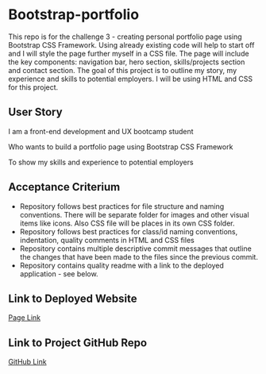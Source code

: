 # Bootstrap-portfolio

This repo is for the challenge 3 - creating personal portfolio page using Bootstrap CSS Framework. Using already existing code will help to start off and I will style the page further myself in a CSS file. The page will include the key components: navigation bar, hero section, skills/projects section and contact section. The goal of this project is to outline my story, my experience and skills to potential employers. I will be using HTML and CSS for this project. 

## User Story

I am a front-end development and UX bootcamp student

Who wants to build a portfolio page using Bootstrap CSS Framework

To show my skills and experience to potential employers

## Acceptance Criterium

- Repository follows best practices for file structure and naming conventions. There will be separate folder for images and other visual items like icons. Also CSS file will be places in its own CSS folder.
- Repository follows best practices for class/id naming conventions, indentation, quality comments in HTML and CSS files
- Repository contains multiple descriptive commit messages that outline the changes that have been made to the files since the previous commit.
- Repository contains quality readme with a link to the deployed application - see below.


## Link to Deployed Website

[Page Link](https://phil13131.github.io/Bootstrap-Portfolio/)

## Link to Project GitHub Repo

[GitHub Link](https://github.com/phil13131/Bootstrap-Portfolio.git)
 
